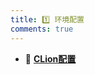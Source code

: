 ```yaml
---
title: 1️⃣ 环境配置
comments: true
---
```


<div class="grid cards" markdown>

- 🧁 [__CLion配置__](./A.md)

</div>